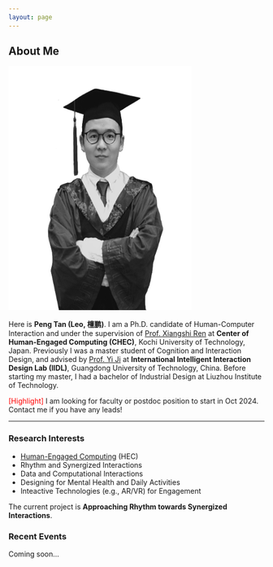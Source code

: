 ```yaml
---
layout: page
---
```


## About Me

<img src="tanpeng1.jpg" class="floatpic" width="360" height="480">

Here is **Peng Tan (Leo, 檀鹏)**. I am a Ph.D. candidate of Human-Computer Interaction and under the supervision of [Prof. Xiangshi Ren](https://xiangshiren.com/) at **Center of Human-Engaged Computing (CHEC)**, Kochi University of Technology, Japan. Previously I was a master student of Cognition and Interaction Design, and advised by [Prof. Yi Ji](https://yssjxy.gdut.edu.cn/info/1377/3900.htm) at **International Intelligent Interaction Design Lab (IIDL)**, Guangdong University of Technology, China. Before starting my master, I had a bachelor of Industrial Design at Liuzhou Institute of Technology.

<font color='red'>[Highlight]</font> I am looking for faculty or postdoc position to start in Oct 2024. Contact me if you have any leads!

---

### Research Interests

- [Human-Engaged Computing](https://link.springer.com/article/10.1007/s42486-019-00007-0/) (HEC)
- Rhythm and Synergized Interactions
- Data and Computational Interactions
- Designing for Mental Health and Daily Activities
- Inteactive Technologies (e.g., AR/VR) for Engagement

The current project is **Approaching Rhythm towards Synergized Interactions**.


### Recent Events

Coming soon...
